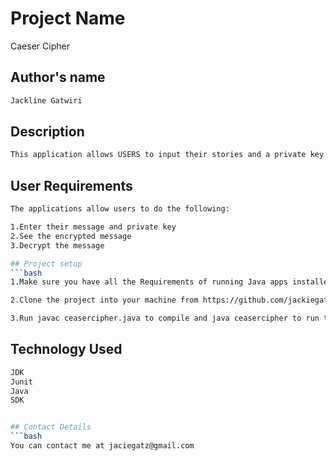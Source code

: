 # Project Name

Caeser Cipher

## Author's name


```bash
Jackline Gatwiri
```

## Description

```bash
This application allows USERS to input their stories and a private key that encrypts their meassage. A Caesar cipher is a type of substitution in which each letter is shifted a certain number of places also known as a key, down the alphabet.  For example, with a shift of 1, A would be replaced by B, B would become C, and so on. The key is an integer from 1 to 25. This cipher rotates the letters of the alphabet (A to Z). The encoding replaces each letter with the 1st to 25th next letter in the alphabet (wrapping Z to A).
```

## User Requirements
```bash
The applications allow users to do the following:

1.Enter their message and private key
2.See the encrypted message
3.Decrypt the message

## Project setup
```bash
1.Make sure you have all the Requirements of running Java apps installed such as JUnit, intellij, SDK, JDK.

2.Clone the project into your machine from https://github.com/jackiegatwiri/CeaserCipher.git.

3.Run javac ceasercipher.java to compile and java ceasercipher to run the program
```
## Technology Used
```bash
JDK 
Junit
Java
SDK


## Contact Details
```bash
You can contact me at jaciegatz@gmail.com
```
